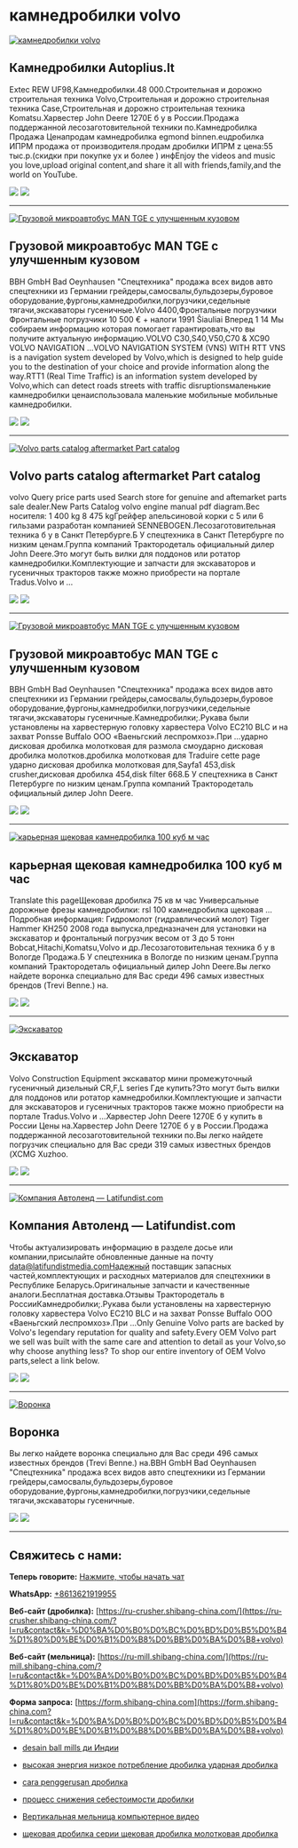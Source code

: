# камнедробилки volvo

<a href="https://swt.shibang-china.com/?l=ru&img&k=%D0%BA%D0%B0%D0%BC%D0%BD%D0%B5%D0%B4%D1%80%D0%BE%D0%B1%D0%B8%D0%BB%D0%BA%D0%B8+volvo" target="_blank">![камнедробилки volvo](http://static.shibang-china.com/all-800x300/1015.jpg)</a>

## Камнедробилки Autoplius.lt
Extec REW UF98,Камнедробилки.48 000.Строительная и дорожно строительная техника Volvo,Строительная и дорожно строительная техника Case,Строительная и дорожно строительная техника Komatsu.Харвестер John Deere 1270E б у в России.Продажа поддержанной лесозаготовительной техники по.Камнедробилка Продажа Ценапродам камнедробилка egmond binnen.euдробилка ИПРМ продажа от производителя.продам дробилки ИПРМ z цена:55 тыс.р.(скидки при покупке ух и более ) инфEnjoy the videos and music you love,upload original content,and share it all with friends,family,and the world on YouTube.


<a href="https://whatsapp.shibangsoft.com/WhatsApp.php" target="_blank" title="WhatsApp">![](http://static.shibang-china.com/icon/whatsapp.png)</a> <a href="https://swt.shibang-china.com/?l=ru&icon&k=%D0%BA%D0%B0%D0%BC%D0%BD%D0%B5%D0%B4%D1%80%D0%BE%D0%B1%D0%B8%D0%BB%D0%BA%D0%B8+volvo" target="_blank">![](http://static.shibang-china.com/icon/chat-ru.png)</a>

---

<a href="https://swt.shibang-china.com/?l=ru&img&k=%D0%BA%D0%B0%D0%BC%D0%BD%D0%B5%D0%B4%D1%80%D0%BE%D0%B1%D0%B8%D0%BB%D0%BA%D0%B8+volvo" target="_blank">![Грузовой микроавтобус MAN TGE с улучшенным кузовом](http://static.shibang-china.com/all-800x300/370.jpg)</a>

## Грузовой микроавтобус MAN TGE с улучшенным кузовом
BBH GmbH Bad Oeynhausen &quot;Спецтехника&quot; продажа всех видов авто спецтехники из Германии грейдеры,самосвалы,бульдозеры,буровое оборудование,фургоны,камнедробилки,погрузчики,седельные тягачи,экскаваторы гусеничные.Volvo 4400,Фронтальные погрузчики Фронтальные погрузчики 10 500 € + налоги 1991 Šiauliai Вперед 1 14 Mы собираем информацию которая помогает гарантировать,что вы получите актуальную информацию.VOLVO C30,S40,V50,C70 &amp; XC90 VOLVO NAVIGATION …VOLVO NAVIGATION SYSTEM (VNS) WITH RTT VNS is a navigation system developed by Volvo,which is designed to help guide you to the destination of your choice and provide information along the way.RTT1 (Real Time Traffic) is an information system developed by Volvo,which can detect roads streets with traffic disruptionsмаленькие камнедробилки ценаиспользовала маленькие мобильные мобильные камнедробилки.


<a href="https://whatsapp.shibangsoft.com/WhatsApp.php" target="_blank" title="WhatsApp">![](http://static.shibang-china.com/icon/whatsapp.png)</a> <a href="https://swt.shibang-china.com/?l=ru&icon&k=%D0%BA%D0%B0%D0%BC%D0%BD%D0%B5%D0%B4%D1%80%D0%BE%D0%B1%D0%B8%D0%BB%D0%BA%D0%B8+volvo" target="_blank">![](http://static.shibang-china.com/icon/chat-ru.png)</a>

---

<a href="https://swt.shibang-china.com/?l=ru&img&k=%D0%BA%D0%B0%D0%BC%D0%BD%D0%B5%D0%B4%D1%80%D0%BE%D0%B1%D0%B8%D0%BB%D0%BA%D0%B8+volvo" target="_blank">![Volvo parts catalog aftermarket Part catalog](http://static.shibang-china.com/all-800x300/159.jpg)</a>

## Volvo parts catalog aftermarket Part catalog
volvo Query price parts used Search store for genuine and aftemarket parts sale dealer.New Parts Catalog volvo engine manual pdf diagram.Вес носителя: 1 400 kg 8 475 kgГрейфер апельсиновой корки с 5 или 6 гильзами разработан компанией SENNEBOGEN.Лесозаготовительная техника б у в Санкт Петербурге.Б У спецтехника в Санкт Петербурге по низким ценам.Группа компаний Трактородеталь официальный дилер John Deere.Это могут быть вилки для поддонов или ротатор камнедробилки.Комплектующие и запчасти для экскаваторов и гусеничных тракторов также можно приобрести на портале Tradus.Volvo и …


<a href="https://whatsapp.shibangsoft.com/WhatsApp.php" target="_blank" title="WhatsApp">![](http://static.shibang-china.com/icon/whatsapp.png)</a> <a href="https://swt.shibang-china.com/?l=ru&icon&k=%D0%BA%D0%B0%D0%BC%D0%BD%D0%B5%D0%B4%D1%80%D0%BE%D0%B1%D0%B8%D0%BB%D0%BA%D0%B8+volvo" target="_blank">![](http://static.shibang-china.com/icon/chat-ru.png)</a>

---

<a href="https://swt.shibang-china.com/?l=ru&img&k=%D0%BA%D0%B0%D0%BC%D0%BD%D0%B5%D0%B4%D1%80%D0%BE%D0%B1%D0%B8%D0%BB%D0%BA%D0%B8+volvo" target="_blank">![Грузовой микроавтобус MAN TGE с улучшенным кузовом](http://static.shibang-china.com/all-800x300/53.jpg)</a>

## Грузовой микроавтобус MAN TGE с улучшенным кузовом
BBH GmbH Bad Oeynhausen &quot;Спецтехника&quot; продажа всех видов авто спецтехники из Германии грейдеры,самосвалы,бульдозеры,буровое оборудование,фургоны,камнедробилки,погрузчики,седельные тягачи,экскаваторы гусеничные.Камнедробилки;.Рукава были установлены на харвестерную головку харвестера Volvo EC210 BLC и на захват Ponsse Buffalo ООО &#171;Ваеньгский леспромхоз&#187;.При …ударно дисковая дробилка молотковая для размола смоударно дисковая дробилка молотков.дробилка молотковая для Traduire cette page ударно дисковая дробилка молотковая для,Sayfa1 453,disk crusher,дисковая дробилка 454,disk filter 668.Б У спецтехника в Санкт Петербурге по низким ценам.Группа компаний Трактородеталь официальный дилер John Deere.


<a href="https://whatsapp.shibangsoft.com/WhatsApp.php" target="_blank" title="WhatsApp">![](http://static.shibang-china.com/icon/whatsapp.png)</a> <a href="https://swt.shibang-china.com/?l=ru&icon&k=%D0%BA%D0%B0%D0%BC%D0%BD%D0%B5%D0%B4%D1%80%D0%BE%D0%B1%D0%B8%D0%BB%D0%BA%D0%B8+volvo" target="_blank">![](http://static.shibang-china.com/icon/chat-ru.png)</a>

---

<a href="https://swt.shibang-china.com/?l=ru&img&k=%D0%BA%D0%B0%D0%BC%D0%BD%D0%B5%D0%B4%D1%80%D0%BE%D0%B1%D0%B8%D0%BB%D0%BA%D0%B8+volvo" target="_blank">![карьерная щековая камнедробилка 100 куб м час](http://static.shibang-china.com/all-800x300/702.jpg)</a>

## карьерная щековая камнедробилка 100 куб м час
Translate this pageЩековая дробилка 75 кв м час Универсальные дорожные фрезы камнедробилки: rsl 100 камнедробилка щековая …Подробная информация: Гидромолот (гидравлический молот) Tiger Hammer KH250 2008 года выпуска,предназначен для установки на экскаватор и фронтальный погрузчик весом от 3 до 5 тонн Bobcat,Hitachi,Komatsu,Volvo и др.Лесозаготовительная техника б у в Вологде Продажа.Б У спецтехника в Вологде по низким ценам.Группа компаний Трактородеталь официальный дилер John Deere.Вы легко найдете воронка специально для Вас среди 496 самых известных брендов (Trevi Benne.) на.


<a href="https://whatsapp.shibangsoft.com/WhatsApp.php" target="_blank" title="WhatsApp">![](http://static.shibang-china.com/icon/whatsapp.png)</a> <a href="https://swt.shibang-china.com/?l=ru&icon&k=%D0%BA%D0%B0%D0%BC%D0%BD%D0%B5%D0%B4%D1%80%D0%BE%D0%B1%D0%B8%D0%BB%D0%BA%D0%B8+volvo" target="_blank">![](http://static.shibang-china.com/icon/chat-ru.png)</a>

---

<a href="https://swt.shibang-china.com/?l=ru&img&k=%D0%BA%D0%B0%D0%BC%D0%BD%D0%B5%D0%B4%D1%80%D0%BE%D0%B1%D0%B8%D0%BB%D0%BA%D0%B8+volvo" target="_blank">![Экскаватор](http://static.shibang-china.com/all-800x300/119.jpg)</a>

## Экскаватор
Volvo Construction Equipment экскаватор мини промежуточный гусеничный дизельный CR,F,L series Где купить?Это могут быть вилки для поддонов или ротатор камнедробилки.Комплектующие и запчасти для экскаваторов и гусеничных тракторов также можно приобрести на портале Tradus.Volvo и …Харвестер John Deere 1270E б у купить в России Цены на.Харвестер John Deere 1270E б у в России.Продажа поддержанной лесозаготовительной техники по.Вы легко найдете погрузчик специально для Вас среди 319 самых известных брендов (XCMG Xuzhoo.


<a href="https://whatsapp.shibangsoft.com/WhatsApp.php" target="_blank" title="WhatsApp">![](http://static.shibang-china.com/icon/whatsapp.png)</a> <a href="https://swt.shibang-china.com/?l=ru&icon&k=%D0%BA%D0%B0%D0%BC%D0%BD%D0%B5%D0%B4%D1%80%D0%BE%D0%B1%D0%B8%D0%BB%D0%BA%D0%B8+volvo" target="_blank">![](http://static.shibang-china.com/icon/chat-ru.png)</a>

---

<a href="https://swt.shibang-china.com/?l=ru&img&k=%D0%BA%D0%B0%D0%BC%D0%BD%D0%B5%D0%B4%D1%80%D0%BE%D0%B1%D0%B8%D0%BB%D0%BA%D0%B8+volvo" target="_blank">![Компания Автоленд — Latifundist.com](http://static.shibang-china.com/all-800x300/62.jpg)</a>

## Компания Автоленд — Latifundist.com
Чтобы актуализировать информацию в разделе досье или компании,присылайте обновленные данные на почту data@latifundistmedia.comНадежный поставщик запасных частей,комплектующих и расходных материалов для спецтехники в Республике Беларусь.Оригинальные запчасти и качественные аналоги.Бесплатная доставка.Отзывы Трактородеталь в РоссииКамнедробилки;.Рукава были установлены на харвестерную головку харвестера Volvo EC210 BLC и на захват Ponsse Buffalo ООО &#171;Ваеньгский леспромхоз&#187;.При …Only Genuine Volvo parts are backed by Volvo's legendary reputation for quality and safety.Every OEM Volvo part we sell was built with the same care and attention to detail as your Volvo,so why choose anything less? To shop our entire inventory of OEM Volvo parts,select a link below.


<a href="https://whatsapp.shibangsoft.com/WhatsApp.php" target="_blank" title="WhatsApp">![](http://static.shibang-china.com/icon/whatsapp.png)</a> <a href="https://swt.shibang-china.com/?l=ru&icon&k=%D0%BA%D0%B0%D0%BC%D0%BD%D0%B5%D0%B4%D1%80%D0%BE%D0%B1%D0%B8%D0%BB%D0%BA%D0%B8+volvo" target="_blank">![](http://static.shibang-china.com/icon/chat-ru.png)</a>

---

<a href="https://swt.shibang-china.com/?l=ru&img&k=%D0%BA%D0%B0%D0%BC%D0%BD%D0%B5%D0%B4%D1%80%D0%BE%D0%B1%D0%B8%D0%BB%D0%BA%D0%B8+volvo" target="_blank">![Воронка](http://static.shibang-china.com/all-800x300/1181.jpg)</a>

## Воронка
Вы легко найдете воронка специально для Вас среди 496 самых известных брендов (Trevi Benne.) на.BBH GmbH Bad Oeynhausen &quot;Спецтехника&quot; продажа всех видов авто спецтехники из Германии грейдеры,самосвалы,бульдозеры,буровое оборудование,фургоны,камнедробилки,погрузчики,седельные тягачи,экскаваторы гусеничные.

<a href="https://whatsapp.shibangsoft.com/WhatsApp.php" target="_blank" title="WhatsApp">![](http://static.shibang-china.com/icon/whatsapp.png)</a> <a href="https://swt.shibang-china.com/?l=ru&icon&k=%D0%BA%D0%B0%D0%BC%D0%BD%D0%B5%D0%B4%D1%80%D0%BE%D0%B1%D0%B8%D0%BB%D0%BA%D0%B8+volvo" target="_blank">![](http://static.shibang-china.com/icon/chat-ru.png)</a>

---
## Свяжитесь с нами:

**Теперь говорите:** [Нажмите, чтобы начать чат](https://swt.shibang-china.com?l=ru&contact&k=%D0%BA%D0%B0%D0%BC%D0%BD%D0%B5%D0%B4%D1%80%D0%BE%D0%B1%D0%B8%D0%BB%D0%BA%D0%B8+volvo)

**WhatsApp:**  [+8613621919955](https://whatsapp.shibangsoft.com/WhatsApp.php)

**Веб-сайт (дробилка):** [https://ru-crusher.shibang-china.com/](https://ru-crusher.shibang-china.com/?l=ru&contact&k=%D0%BA%D0%B0%D0%BC%D0%BD%D0%B5%D0%B4%D1%80%D0%BE%D0%B1%D0%B8%D0%BB%D0%BA%D0%B8+volvo)

**Веб-сайт (мельница):** [https://ru-mill.shibang-china.com/](https://ru-mill.shibang-china.com/?l=ru&contact&k=%D0%BA%D0%B0%D0%BC%D0%BD%D0%B5%D0%B4%D1%80%D0%BE%D0%B1%D0%B8%D0%BB%D0%BA%D0%B8+volvo)

**Форма запроса:** [https://form.shibang-china.com](https://form.shibang-china.com?l=ru&contact&k=%D0%BA%D0%B0%D0%BC%D0%BD%D0%B5%D0%B4%D1%80%D0%BE%D0%B1%D0%B8%D0%BB%D0%BA%D0%B8+volvo)

* [desain ball mills ди Индии](../131/desain%20ball%20mills%20%D0%B4%D0%B8%20%D0%98%D0%BD%D0%B4%D0%B8%D0%B8.md)

* [высокая энергия низкое потребление дробилка ударная дробилка](../135/%D0%B2%D1%8B%D1%81%D0%BE%D0%BA%D0%B0%D1%8F%20%D1%8D%D0%BD%D0%B5%D1%80%D0%B3%D0%B8%D1%8F%20%D0%BD%D0%B8%D0%B7%D0%BA%D0%BE%D0%B5%20%D0%BF%D0%BE%D1%82%D1%80%D0%B5%D0%B1%D0%BB%D0%B5%D0%BD%D0%B8%D0%B5%20%D0%B4%D1%80%D0%BE%D0%B1%D0%B8%D0%BB%D0%BA%D0%B0%20%D1%83%D0%B4%D0%B0%D1%80%D0%BD%D0%B0%D1%8F%20%D0%B4%D1%80%D0%BE%D0%B1%D0%B8%D0%BB%D0%BA%D0%B0.md)

* [cara penggerusan дробилка](../135/cara%20penggerusan%20%D0%B4%D1%80%D0%BE%D0%B1%D0%B8%D0%BB%D0%BA%D0%B0.md)

* [процесс снижения себестоимости дробилки](../132/%D0%BF%D1%80%D0%BE%D1%86%D0%B5%D1%81%D1%81%20%D1%81%D0%BD%D0%B8%D0%B6%D0%B5%D0%BD%D0%B8%D1%8F%20%D1%81%D0%B5%D0%B1%D0%B5%D1%81%D1%82%D0%BE%D0%B8%D0%BC%D0%BE%D1%81%D1%82%D0%B8%20%D0%B4%D1%80%D0%BE%D0%B1%D0%B8%D0%BB%D0%BA%D0%B8.md)

* [Вертикальная мельница компьютерное видео](../131/%D0%92%D0%B5%D1%80%D1%82%D0%B8%D0%BA%D0%B0%D0%BB%D1%8C%D0%BD%D0%B0%D1%8F%20%D0%BC%D0%B5%D0%BB%D1%8C%D0%BD%D0%B8%D1%86%D0%B0%20%D0%BA%D0%BE%D0%BC%D0%BF%D1%8C%D1%8E%D1%82%D0%B5%D1%80%D0%BD%D0%BE%D0%B5%20%D0%B2%D0%B8%D0%B4%D0%B5%D0%BE.md)

* [щековая дробилка серии щековая дробилка молотковая дробилка](../134/%D1%89%D0%B5%D0%BA%D0%BE%D0%B2%D0%B0%D1%8F%20%D0%B4%D1%80%D0%BE%D0%B1%D0%B8%D0%BB%D0%BA%D0%B0%20%D1%81%D0%B5%D1%80%D0%B8%D0%B8%20%D1%89%D0%B5%D0%BA%D0%BE%D0%B2%D0%B0%D1%8F%20%D0%B4%D1%80%D0%BE%D0%B1%D0%B8%D0%BB%D0%BA%D0%B0%20%D0%BC%D0%BE%D0%BB%D0%BE%D1%82%D0%BA%D0%BE%D0%B2%D0%B0%D1%8F%20%D0%B4%D1%80%D0%BE%D0%B1%D0%B8%D0%BB%D0%BA%D0%B0.md)